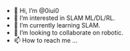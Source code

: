 - 👋 Hi, I’m @0iui0
- 👀 I’m interested in SLAM ML/DL/RL.
- 🌱 I’m currently learning SLAM.
- 💞️ I’m looking to collaborate on robotic.
- 📫 How to reach me ...

<!---
0iui0/0iui0 is a ✨ special ✨ repository because its `README.md` (this file) appears on your GitHub profile.
You can click the Preview link to take a look at your changes.
--->
